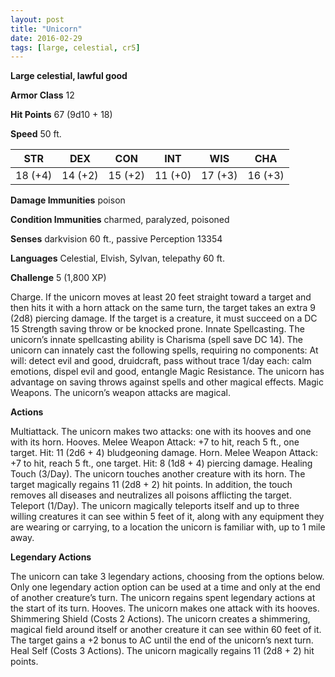 ```yaml
---
layout: post
title: "Unicorn"
date: 2016-02-29
tags: [large, celestial, cr5]
---
```


**Large celestial, lawful good**

**Armor Class** 12

**Hit Points** 67 (9d10 + 18)

**Speed** 50 ft.

|   STR   |   DEX   |   CON   |   INT   |   WIS   |   CHA   |
|:-----:|:-----:|:-----:|:-----:|:-----:|:-----:|
| 18 (+4) | 14 (+2) | 15 (+2) | 11 (+0) | 17 (+3) | 16 (+3) |

**Damage Immunities** poison 

**Condition Immunities** charmed, paralyzed, poisoned 

**Senses** darkvision 60 ft., passive Perception 13354 

**Languages** Celestial, Elvish, Sylvan, telepathy 60 ft. 

**Challenge** 5 (1,800 XP)

 Charge. If the unicorn moves at least 20 feet straight toward a target and then hits it with a horn attack on the same turn, the target takes an extra 9 (2d8) piercing damage. If the target is a creature, it must succeed on a DC 15 Strength saving throw or be knocked prone. Innate Spellcasting. The unicorn’s innate spellcasting ability is Charisma (spell save DC 14). The unicorn can innately cast the following spells, requiring no components: At will: detect evil and good, druidcraft, pass without trace 1/day each: calm emotions, dispel evil and good, entangle Magic Resistance. The unicorn has advantage on saving throws against spells and other magical effects. Magic Weapons. The unicorn’s weapon attacks are magical. 

**Actions** 

Multiattack. The unicorn makes two attacks: one with its hooves and one with its horn. Hooves. Melee Weapon Attack: +7 to hit, reach 5 ft., one target. Hit: 11 (2d6 + 4) bludgeoning damage. Horn. Melee Weapon Attack: +7 to hit, reach 5 ft., one target. Hit: 8 (1d8 + 4) piercing damage. Healing Touch (3/Day). The unicorn touches another creature with its horn. The target magically regains 11 (2d8 + 2) hit points. In addition, the touch removes all diseases and neutralizes all poisons afflicting the target. Teleport (1/Day). The unicorn magically teleports itself and up to three willing creatures it can see within 5 feet of it, along with any equipment they are wearing or carrying, to a location the unicorn is familiar with, up to 1 mile away. 

**Legendary Actions**

The unicorn can take 3 legendary actions, choosing from the options below. Only one legendary action option can be used at a time and only at the end of another creature’s turn. The unicorn regains spent legendary actions at the start of its turn. Hooves. The unicorn makes one attack with its hooves. Shimmering Shield (Costs 2 Actions). The unicorn creates a shimmering, magical field around itself or another creature it can see within 60 feet of it. The target gains a +2 bonus to AC until the end of the unicorn’s next turn. Heal Self (Costs 3 Actions). The unicorn magically regains 11 (2d8 + 2) hit points.